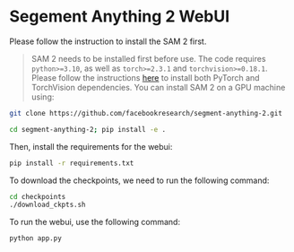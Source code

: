 # Segement Anything 2 WebUI

Please follow the instruction to install the SAM 2 first.
> SAM 2 needs to be installed first before use. The code requires `python>=3.10`, as well as `torch>=2.3.1` and `torchvision>=0.18.1`. Please follow the instructions [here](https://pytorch.org/get-started/locally/) to install both PyTorch and TorchVision dependencies. You can install SAM 2 on a GPU machine using:

```bash
git clone https://github.com/facebookresearch/segment-anything-2.git

cd segment-anything-2; pip install -e .
```

Then, install the requirements for the webui:

```bash
pip install -r requirements.txt
```

To download the checkpoints, we need to run the following command:

```bash
cd checkpoints
./download_ckpts.sh
```


To run the webui, use the following command:

```bash
python app.py
```
